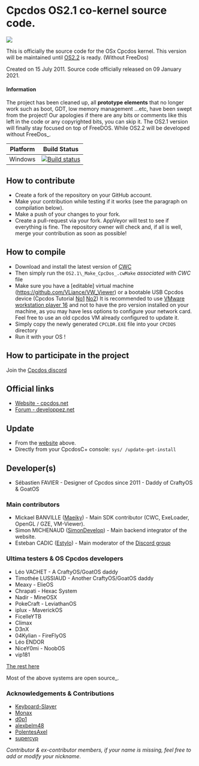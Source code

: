 # Cpcdos OS2.1 co-kernel source code.

![](https://cpcdos.net/user/themes/cpcdos/images/logo.png)

This is officially the source code for the OSx Cpcdos kernel.
This version will be maintained until [OS2.2](https://github.com/SPinti-Software/CpcdosOS2.2) is ready. (Without FreeDos)

Created on 15 July 2011.
Source code officially released on 09 January 2021.

#### Information
The project has been cleaned up, all **prototype elements** that no longer work such as boot, GDT, low memory management ...etc, have been swept from the project! Our apologies if there are any bits or comments like this left in the code or any copyrighted bits, you can skip it. The OS2.1 version will finally stay focused on top of FreeDOS. While OS2.2 will be developed without FreeDos_.

Platform  | Build Status
 --- | --- 
Windows | [![Build status](https://ci.appveyor.com/api/projects/status/nfkdxmis9s2s4d4s?svg=true)](https://ci.appveyor.com/project/Maeiky/cpcdosos2-1)

## How to contribute
- Create a fork of the repository on your GitHub account.
- Make your contribution while testing if it works (see the paragraph on compilation below).
- Make a push of your changes to your fork.
- Create a pull-request via your fork. AppVeyor will test to see if everything is fine. The repository owner will check and, if all is well, merge your contribution as soon as possible!

## How to compile
 - Download and install the latest version of [CWC](https://github.com/VLiance/Cwc)
 - Then simply run the `OS2.1\_Make_CpcDos_.cwMake` _associated with CWC_ file
 - Make sure you have a [editable] virtual machine (https://github.com/VLiance/VW_Viewer) or a bootable USB Cpcdos device (Cpcdos Tutorial [No1](https://www.youtube.com/user/cpcdososx) [No2](https://www.youtube.com/channel/UCkFCPxJF7ZzmWxW4i5WavCA/videos))
 It is recommended to use [VMware workstation player 16](https://my.vmware.com/fr/web/vmware/downloads/details?downloadGroup=PLAYER-1610&productId=1039&rPId=55794) and not to have the pro version installed on your machine, as you may have less options to configure your network card.
   Feel free to use an old cpcdos VM already configured to update it.
 - Simply copy the newly generated `CPCLDR.EXE` file into your `CPCDOS` directory
 - Run it with your OS !
 
## How to participate in the project
Join the [Cpcdos discord](https://discord.com/invite/3Qm8xDp)

## Official links
- [Website - cpcdos.net](https://cpcdos.net)
- [Forum - developpez.net](https://www.developpez.net/forums/f2044/systemes/autres-systemes/cpcdos)

## Update
- From the [website](https://cpcdos.net) above.
- Directly from your CpcdosC+ console: `sys/ /update-get-install`

## Developer(s)
 - Sébastien FAVIER - Designer of Cpcdos since 2011 - Daddy of CraftyOS & GoatOS
 
### Main contributors
 - Mickael BANVILLE ([Maeiky](https://github.com/Maeiky)) - Main SDK contributor (CWC, ExeLoader, OpenGL / GZE, VM-Viewer).
 - Simon MICHENAUD ([SimonDevelop](https://www.simon-micheneau.fr/about)) - Main backend integrator of the website.
 - Esteban CADIC ([Estylo](https://systeme.developpez.com/actu/97935/Apprendre-a-integrer-Cpcdos-Raspberry-Pi-Arduino-une-proposition-de-Estylos/)) - Main moderator of the [Discord group](https://discord.com/invite/3Qm8xDp)

### Ultima testers & OS Cpcdos developers
 - Léo VACHET - A CraftyOS/GoatOS daddy
 - Timothée LUSSIAUD - Another CraftyOS/GoatOS daddy
 - Meaxy - ElieOS
 - Chrapati - Hexac System
 - Nadir - MineOSX
 - PokeCraft - LeviathanOS
 - iplux - MaverickOS
 - FicelleYTB
 - Climax
 - D3nX
 - 04Kylian - FireFlyOS
 - Léo ENDOR
 - NiceY0mi - NoobOS
 - vip181

[The rest here](https://cpcdos.net/fr/contributors)

Most of the above systems are open source_.

### Acknowledgements & Contributions
 - [Keyboard-Slayer](https://github.com/Keyboard-Slayer)
 - [Monax](https://github.com/sleepy-monax)
 - [d0p1](https://github.com/d0p1s4m4)
 - [alexbelm48](https://github.com/alexbelm48)
 - [PolentesAxel](https://github.com/PolentesAxel)
 - [supercyp](https://github.com/Supercip971)
 
_Contributor & ex-contributor members, if your name is missing, feel free to add or modify your nickname_.
